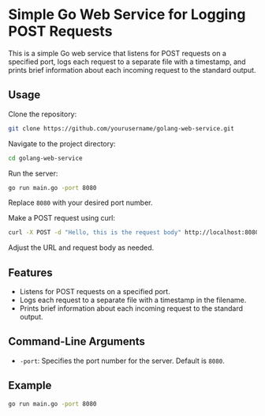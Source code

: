# Simple Go Web Service for Logging POST Requests

This is a simple Go web service that listens for POST requests on a specified port, logs each request to a separate file with a timestamp, and prints brief information about each incoming request to the standard output.

## Usage

Clone the repository:
```bash
git clone https://github.com/yourusername/golang-web-service.git
```

Navigate to the project directory:

```bash
cd golang-web-service
```

Run the server:

```bash
go run main.go -port 8080
```

Replace `8080` with your desired port number.

Make a POST request using curl:

```bash
curl -X POST -d "Hello, this is the request body" http://localhost:8080/log
```

Adjust the URL and request body as needed.

## Features

- Listens for POST requests on a specified port.
- Logs each request to a separate file with a timestamp in the filename.
- Prints brief information about each incoming request to the standard output.

## Command-Line Arguments

- `-port`: Specifies the port number for the server. Default is `8080`.

## Example

```bash
go run main.go -port 8080
```

